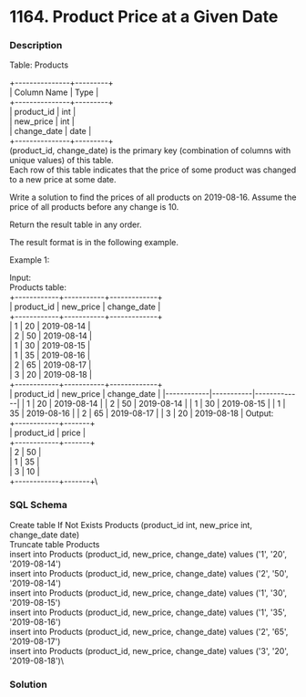 # 1164. Product Price at a Given Date

### Description

Table: Products

+---------------+---------+\
| Column Name   | Type    |\
+---------------+---------+\
| product_id    | int     |\
| new_price     | int     |\
| change_date   | date    |\
+---------------+---------+\
(product_id, change_date) is the primary key (combination of columns with unique values) of this table.\
Each row of this table indicates that the price of some product was changed to a new price at some date.
 

Write a solution to find the prices of all products on 2019-08-16. Assume the price of all products before any change is 10.

Return the result table in any order.

The result format is in the following example.

 

Example 1:

Input:\
Products table:\
+------------+-----------+-------------+\
| product_id | new_price | change_date |\
+------------+-----------+-------------+\
| 1          | 20        | 2019-08-14  |\
| 2          | 50        | 2019-08-14  |\
| 1          | 30        | 2019-08-15  |\
| 1          | 35        | 2019-08-16  |\
| 2          | 65        | 2019-08-17  |\
| 3          | 20        | 2019-08-18  |\
+------------+-----------+-------------+\
| product_id | new_price | change_date |
|------------|-----------|-------------|
| 1          | 20        | 2019-08-14  |
| 2          | 50        | 2019-08-14  |
| 1          | 30        | 2019-08-15  |
| 1          | 35        | 2019-08-16  |
| 2          | 65        | 2019-08-17  |
| 3          | 20        | 2019-08-18  |
Output: \
+------------+-------+\
| product_id | price |\
+------------+-------+\
| 2          | 50    |\
| 1          | 35    |\
| 3          | 10    |\
+------------+-------+\

### SQL Schema
Create table If Not Exists Products (product_id int, new_price int, change_date date)\
Truncate table Products\
insert into Products (product_id, new_price, change_date) values ('1', '20', '2019-08-14')\
insert into Products (product_id, new_price, change_date) values ('2', '50', '2019-08-14')\
insert into Products (product_id, new_price, change_date) values ('1', '30', '2019-08-15')\
insert into Products (product_id, new_price, change_date) values ('1', '35', '2019-08-16')\
insert into Products (product_id, new_price, change_date) values ('2', '65', '2019-08-17')\
insert into Products (product_id, new_price, change_date) values ('3', '20', '2019-08-18')\

### Solution
